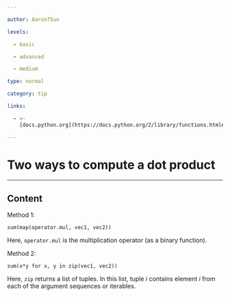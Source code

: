 ```yaml
---

author: Aaron7Sun

levels:

  - basic

  - advanced

  - medium

type: normal

category: tip

links:

  - >-
    [docs.python.org](https://docs.python.org/2/library/functions.html#zip){website}

---
```

# Two ways to compute a dot product

---
## Content

Method 1:
```
sum(map(operator.mul, vec1, vec2))
```
Here, `operator.mul` is the multiplication operator (as a binary function).

Method 2:
```
sum(x*y for x, y in zip(vec1, vec2))
```
Here, `zip` returns a list of tuples. In this list, tuple *i* contains element *i* from each of the argument sequences or iterables.